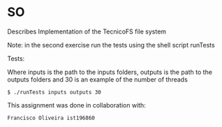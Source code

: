 # SO
Describes Implementation of the TecnicoFS file system

Note: in the second exercise run the tests using the shell script runTests

Tests:

Where inputs is the path to the inputs folders, outputs is the path to the outputs folders and 30 is an example of the number of threads
```shell
$ ./runTests inputs outputs 30
```

This assignment was done in collaboration with:
```
Francisco Oliveira ist196860

```
